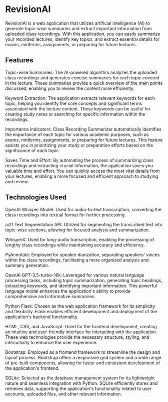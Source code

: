 # RevisionAI

RevisionAI is a web application that utilizes artificial intelligence (AI) to generate topic-wise summaries and extract important information from uploaded class recordings. With this application, you can easily summarize your recorded lectures, identify key topics, and extract essential details for exams, midterms, assignments, or preparing for future lectures.

## Features

Topic-wise Summaries: The AI-powered algorithm analyzes the uploaded class recordings and generates concise summaries for each topic covered in the lecture. These summaries provide a quick overview of the main points discussed, enabling you to review the content more efficiently.

Keyword Extraction: The application extracts relevant keywords for each topic, helping you identify the core concepts and significant terms associated with the lecture content. These keywords can be useful for creating study notes or searching for specific information within the recordings.

Importance Indicators: Class Recording Summarizer automatically identifies the importance of each topic for various academic purposes, such as exams, midterms, assignments, or preparing for future lectures. This feature assists you in prioritizing your study or preparation efforts based on the significance of each topic.

Saves Time and Effort: By automating the process of summarizing class recordings and extracting crucial information, the application saves you valuable time and effort. You can quickly access the most vital details from your lectures, enabling a more focused and efficient approach to studying and review.

## Technologies Used

OpenAI Whisper Model: Used for audio-to-text transcription, converting the class recordings into textual format for further processing.

ai21 Text Segmentation API: Utilized for segmenting the transcribed text into topic-wise sections, allowing for focused analysis and summarization.

WhisperX: Used for long-audio transcription, enabling the processing of lengthy class recordings while maintaining accuracy and efficiency.

PyAnnotate: Employed for speaker diarization, separating speakers' voices within the class recordings, facilitating a more organized analysis and summary generation.

OpenAI GPT-3.5-turbo-16k: Leveraged for various natural language processing tasks, including topic summarization, generating topic headings, extracting keywords, and identifying important information. This powerful language model enhances the application's ability to provide comprehensive and informative summaries.

Python Flask: Chosen as the web application framework for its simplicity and flexibility. Flask enables efficient development and deployment of the application's backend functionality.

HTML, CSS, and JavaScript: Used for the frontend development, creating an intuitive and user-friendly interface for interacting with the application. These web technologies provide the necessary structure, styling, and interactivity to enhance the user experience.

Bootstrap: Employed as a frontend framework to streamline the design and layout process. Bootstrap offers a responsive grid system and a wide range of pre-built components, allowing for faster and consistent development of the application's frontend.

SQLite: Selected as the database management system for its lightweight nature and seamless integration with Python. SQLite efficiently stores and retrieves data, supporting the application's functionality related to user accounts, uploaded files, and other relevant information.
